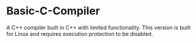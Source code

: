 # Basic-C-Compiler
A C++ compiler built in C++ with limited functionality. This version is built for Linux and requires execution protection to be disabled.
